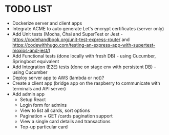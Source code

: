 # TODO LIST
* Dockerize server and client apps
* Integrate ACME to auto generate Let's encrypt certificates (server only)
* Add Unit tests (Mocha, Chai and SuperTest or Jest - https://codehandbook.org/unit-test-express-route/ and https://codewithhugo.com/testing-an-express-app-with-supertest-moxios-and-jest/)
* Add Functional tests (done locally with fresh DB) - using Cucumber, Springboot equivalent 
* Add Integration (E2E) tests (done on stage env with persistent DB) - using Cucumber
* Deploy server app to AWS (lambda or not)?
* Create a client app (bridge app on the raspberry to communicate with terminals and API server)
* Add admin app
  - Setup React
  - Login form for admins
  - View to list all cards, sort options
  - Pagination + GET /cards pagination support 
  - View a single card details and transactions
  - Top-up particular card